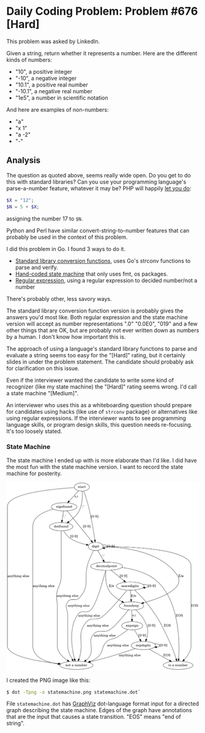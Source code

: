 # Daily Coding Problem: Problem #676 [Hard]

This problem was asked by LinkedIn.

Given a string, return whether it represents a number.
Here are the different kinds of numbers:

*   "10", a positive integer
*   "-10", a negative integer
*   "10.1", a positive real number
*   "-10.1", a negative real number
*   "1e5", a number in scientific notation

And here are examples of non-numbers:

*   "a"
*   "x 1"
*   "a -2"
*   "-"

## Analysis

The question as quoted above, seems really wide open.
Do you get to do this with standard libraries?
Can you use your programming language's parse-a-number feature,
whatever it may be? PHP will happily [let you do](x.php):

```php
$X = "12";
$N = 5 + $X;
```

assigning the number 17 to `$N`.

Python and Perl have similar convert-string-to-number features
that can probably be used in the context of this problem.

I did this problem in Go. I found 3 ways to do it.


* [Standard library conversion functions](v1.go),
uses Go's strconv functions to parse and verify.
* [Hand-coded state machine](v2.go) that only uses fmt, os packages.
* [Regular expression](v3.go), using a regular expression to
decided number/not a number

There's probably other, less savory ways.

The standard library conversion function version is probably
gives the answers you'd most like.
Both regular expression and the state machine version will accept
as number representations ".0" "0.0E0", "019"
and a few other things that are OK,
but are probably not ever written down as numbers by a human.
I don't know how important this is.

The approach of using a language's standard library functions
to parse and evaluate a string seems too easy for the "[Hard]" rating,
but it certainly slides in under the problem statement.
The candidate should probably ask for clarification on this issue.

Even if the interviewer wanted the candidate to write some kind
of recognizer (like my state machine) the "[Hard]" rating seems wrong.
I'd call a state machine "[Medium]".

An interviewer who uses this as a whiteboarding question
should prepare for candidates using hacks
(like use of `strconv` package)
or alternatives like using regular expressions.
If the interviewer wants to see programming language skills,
or program design skills,
this question needs re-focusing.
It's too loosely stated.

### State Machine

The state machine I ended up with is more elaborate than I'd like.
I did have the most fun with the state machine version.
I want to record the state machine for posterity.

![state machine](statemachine.png?raw=true)

I created the PNG image like this:

```sh
$ dot -Tpng -o statemachine.png statemachine.dot`
```

File `statemachine.dot` has [GraphViz](statemachine.dot) dot-language format
input for a directed graph describing the state machine.
Edges of the graph have annotations that are the input that
causes a state transition. "EOS" means "end of string".
